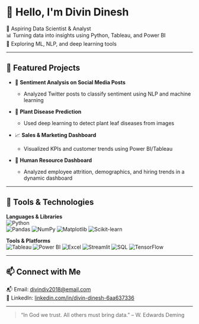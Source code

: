 # 👋 Hello, I'm Divin Dinesh

🎯 Aspiring Data Scientist & Analyst  
📊 Turning data into insights using Python, Tableau, and Power BI  
🚀 Exploring ML, NLP, and deep learning tools

---

## 📌 Featured Projects

- 💬 **Sentiment Analysis on Social Media Posts**
  - Analyzed Twitter posts to classify sentiment using NLP and machine learning

- 🌿 **Plant Disease Prediction**
  - Used deep learning to detect plant leaf diseases from images

- 📈 **Sales & Marketing Dashboard**
  - Visualized KPIs and customer trends using Power BI/Tableau

- 👥 **Human Resource Dashboard**
  - Analyzed employee attrition, demographics, and hiring trends in a dynamic dashboard

---

## 🧰 Tools & Technologies

**Languages & Libraries**  
![Python](https://img.shields.io/badge/Python-3776AB?style=flat&logo=python&logoColor=white)  
![Pandas](https://img.shields.io/badge/Pandas-150458?style=flat&logo=pandas&logoColor=white)
![NumPy](https://img.shields.io/badge/NumPy-013243?style=flat&logo=numpy&logoColor=white)
![Matplotlib](https://img.shields.io/badge/Matplotlib-11557C?style=flat)
![Scikit-learn](https://img.shields.io/badge/Scikit--Learn-F7931E?style=flat&logo=scikit-learn&logoColor=white)

**Tools & Platforms**  
![Tableau](https://img.shields.io/badge/Tableau-E97627?style=flat&logo=Tableau&logoColor=white)
![Power BI](https://img.shields.io/badge/PowerBI-F2C811?style=flat&logo=powerbi&logoColor=black)
![Excel](https://img.shields.io/badge/Microsoft_Excel-217346?style=flat&logo=microsoft-excel&logoColor=white)
![Streamlit](https://img.shields.io/badge/Streamlit-FF4B4B?style=flat&logo=streamlit&logoColor=white)
![SQL](https://img.shields.io/badge/SQL-4479A1?style=flat&logo=mysql&logoColor=white)
![TensorFlow](https://img.shields.io/badge/TensorFlow-FF6F00?style=flat&logo=TensorFlow&logoColor=white)

---

## 📫 Connect with Me

📬 Email: [divindiv2018@email.com](mailto:divindiv2018@email.com)  
🔗 LinkedIn: [linkedin.com/in/divin-dinesh-6aa637336](https://www.linkedin.com/in/divin-dinesh-6aa637336/)  

---

> “In God we trust. All others must bring data.” – W. Edwards Deming
